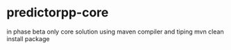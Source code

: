 # predictorpp-core
in phase beta only core solution
using maven compiler and tiping mvn clean install package
